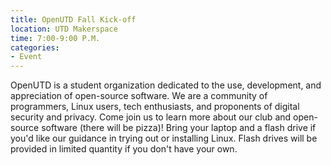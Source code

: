 ```yaml
---
title: OpenUTD Fall Kick-off
location: UTD Makerspace
time: 7:00-9:00 P.M.
categories:
- Event
---
```


OpenUTD is a student organization dedicated to the use, development, and appreciation of open-source software. We are a community
of programmers, Linux users, tech enthusiasts, and proponents of digital security and privacy. Come join us to learn more about our
club and open-source software (there will be pizza)! Bring your laptop and a flash drive if you'd like our guidance in trying out or
installing Linux. Flash drives will be provided in limited quantity if you don't have your own.

